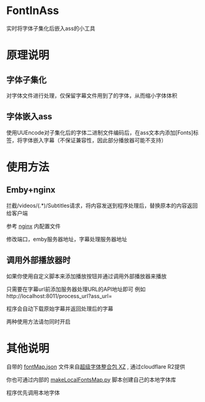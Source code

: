 # FontInAss

实时将字体子集化后嵌入ass的小工具

# 原理说明

## 字体子集化

对字体文件进行处理，仅保留字幕文件用到了的字体，从而缩小字体体积

## 字体嵌入ass
使用UUEncode对子集化后的字体二进制文件编码后，在ass文本内添加[Fonts]标签，将字体嵌入字幕（不保证兼容性，因此部分播放器可能不支持）

# 使用方法

## Emby+nginx

拦截/videos/(.*)/Subtitles请求，将内容发送到程序处理后，替换原本的内容返回给客户端

参考 [nginx](https://github.com/RiderLty/fontInAss/tree/main/nginx) 内配置文件

修改端口，emby服务器地址，字幕处理服务器地址

## 调用外部播放器时

如果你使用自定义脚本来添加播放按钮并通过调用外部播放器来播放

只需要在字幕url前添加服务器处理URL的API地址即可 例如 http://localhost:8011/process_url?ass_url=

程序会自动下载原始字幕并返回处理后的字幕

两种使用方法请勿同时开启

# 其他说明

自带的 [fontMap.json](https://github.com/RiderLty/fontInAss/blob/main/fontMap.json) 文件来自[超级字体整合包 XZ](https://vcb-s.com/archives/1114) , 通过cloudflare R2提供

你也可通过内部的 [makeLocalFontsMap.py](https://github.com/RiderLty/fontInAss/blob/main/makeLocalFontsMap.py) 脚本创建自己的本地字体库

程序优先调用本地字体